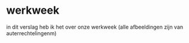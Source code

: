 # werkweek

in dit verslag heb ik het over onze werkweek
(alle afbeeldingen zijn van auterrechtelingenm)
